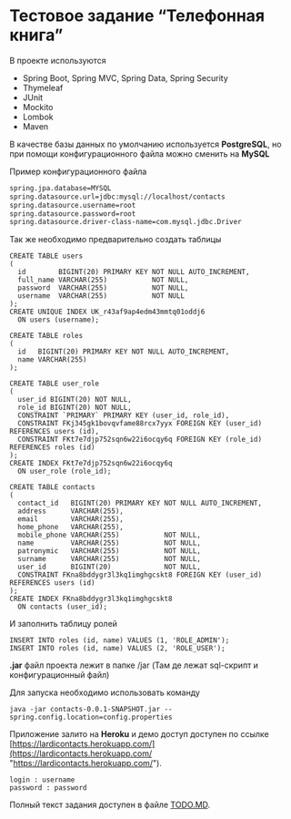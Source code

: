 # Тестовое задание “Телефонная книга”

В проекте используются 
- Spring Boot, Spring MVC, Spring Data, Spring Security
- Thymeleaf
- JUnit
- Mockito 
- Lombok 
- Maven

В качестве базы данных по умолчанию используется **PostgreSQL**, но при помощи конфигурационного файла можно сменить на **MySQL**

Пример конфигурационного файла

```xml
spring.jpa.database=MYSQL
spring.datasource.url=jdbc:mysql://localhost/contacts
spring.datasource.username=root
spring.datasource.password=root
spring.datasource.driver-class-name=com.mysql.jdbc.Driver
```

Так же необходимо предварительно создать таблицы

```mysql
CREATE TABLE users
(
  id        BIGINT(20) PRIMARY KEY NOT NULL AUTO_INCREMENT,
  full_name VARCHAR(255)           NOT NULL,
  password  VARCHAR(255)           NOT NULL,
  username  VARCHAR(255)           NOT NULL
);
CREATE UNIQUE INDEX UK_r43af9ap4edm43mmtq01oddj6
  ON users (username);

CREATE TABLE roles
(
  id   BIGINT(20) PRIMARY KEY NOT NULL AUTO_INCREMENT,
  name VARCHAR(255)
);

CREATE TABLE user_role
(
  user_id BIGINT(20) NOT NULL,
  role_id BIGINT(20) NOT NULL,
  CONSTRAINT `PRIMARY` PRIMARY KEY (user_id, role_id),
  CONSTRAINT FKj345gk1bovqvfame88rcx7yyx FOREIGN KEY (user_id) REFERENCES users (id),
  CONSTRAINT FKt7e7djp752sqn6w22i6ocqy6q FOREIGN KEY (role_id) REFERENCES roles (id)
);
CREATE INDEX FKt7e7djp752sqn6w22i6ocqy6q
  ON user_role (role_id);

CREATE TABLE contacts
(
  contact_id   BIGINT(20) PRIMARY KEY NOT NULL AUTO_INCREMENT,
  address      VARCHAR(255),
  email        VARCHAR(255),
  home_phone   VARCHAR(255),
  mobile_phone VARCHAR(255)           NOT NULL,
  name         VARCHAR(255)           NOT NULL,
  patronymic   VARCHAR(255)           NOT NULL,
  surname      VARCHAR(255)           NOT NULL,
  user_id      BIGINT(20)             NOT NULL,
  CONSTRAINT FKna8bddygr3l3kq1imghgcskt8 FOREIGN KEY (user_id) REFERENCES users (id)
);
CREATE INDEX FKna8bddygr3l3kq1imghgcskt8
  ON contacts (user_id);
```

И заполнить таблицу ролей

```mysql
INSERT INTO roles (id, name) VALUES (1, 'ROLE_ADMIN');
INSERT INTO roles (id, name) VALUES (2, 'ROLE_USER');
```

**.jar** файл проекта лежит в папке /jar (Там де лежат sql-скрипт и конфигурационный файл)

Для запуска необходимо использовать команду

```
java -jar contacts-0.0.1-SNAPSHOT.jar --spring.config.location=config.properties
```

Приложение залито на **Heroku** и демо доступ доступен по ссылке [https://lardicontacts.herokuapp.com/](https://lardicontacts.herokuapp.com/ "https://lardicontacts.herokuapp.com/").

```
login : username
password : password
```

Полный текст задания доступен в файле [TODO.MD](https://github.com/0vector0/LardiContacts/blob/master/TODO.md "TODO.MD").




